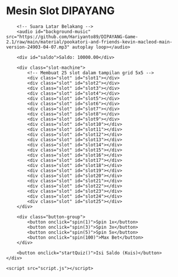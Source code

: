 <html lang="id">
<head>
    <meta charset="UTF-8">
    <meta name="viewport" content="width=device-width, initial-scale=1.0">
    <title>Mesin Slot DIPAYANG</title>
    <link rel="stylesheet" href="style.css">
</head>
<body>
    <div class="container">
        <h1>Mesin Slot DIPAYANG</h1>

        <!-- Suara Latar Belakang -->
        <audio id="background-music" src="https://github.com/Hariyanto89/DIPAYANG-Game-2.1/raw/main/material/pookatori-and-friends-kevin-macleod-main-version-24903-04-07.mp3" autoplay loop></audio>

        <div id="saldo">Saldo: 10000.00</div>

        <div class="slot-machine">
            <!-- Membuat 25 slot dalam tampilan grid 5x5 -->
            <div class="slot" id="slot1"></div>
            <div class="slot" id="slot2"></div>
            <div class="slot" id="slot3"></div>
            <div class="slot" id="slot4"></div>
            <div class="slot" id="slot5"></div>
            <div class="slot" id="slot6"></div>
            <div class="slot" id="slot7"></div>
            <div class="slot" id="slot8"></div>
            <div class="slot" id="slot9"></div>
            <div class="slot" id="slot10"></div>
            <div class="slot" id="slot11"></div>
            <div class="slot" id="slot12"></div>
            <div class="slot" id="slot13"></div>
            <div class="slot" id="slot14"></div>
            <div class="slot" id="slot15"></div>
            <div class="slot" id="slot16"></div>
            <div class="slot" id="slot17"></div>
            <div class="slot" id="slot18"></div>
            <div class="slot" id="slot19"></div>
            <div class="slot" id="slot20"></div>
            <div class="slot" id="slot21"></div>
            <div class="slot" id="slot22"></div>
            <div class="slot" id="slot23"></div>
            <div class="slot" id="slot24"></div>
            <div class="slot" id="slot25"></div>
        </div>

        <div class="button-group">
            <button onclick="spin(1)">Spin 1x</button>
            <button onclick="spin(3)">Spin 3x</button>
            <button onclick="spin(5)">Spin 5x</button>
            <button onclick="spin(100)">Max Bet</button>
        </div>

        <button onclick="startQuiz()">Isi Saldo (Kuis)</button>
    </div>

    <script src="script.js"></script>
</body>
</html>

